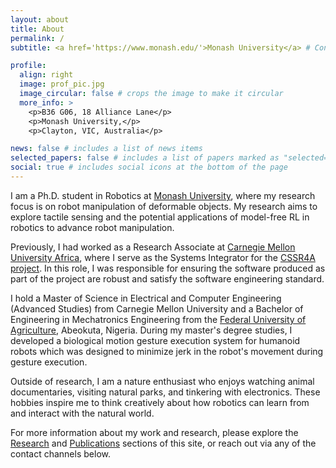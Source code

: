 ```yaml
---
layout: about
title: About
permalink: /
subtitle: <a href='https://www.monash.edu/'>Monash University</a> # Contacts. Motto. Etc.

profile:
  align: right
  image: prof_pic.jpg
  image_circular: false # crops the image to make it circular
  more_info: >
    <p>B36 G06, 18 Alliance Lane</p>
    <p>Monash University,</p>
    <p>Clayton, VIC, Australia</p>

news: false # includes a list of news items
selected_papers: false # includes a list of papers marked as "selected={true}"
social: true # includes social icons at the bottom of the page
---
```


I am a Ph.D. student in Robotics at [Monash University](www.monash.edu/engineering/robotics), where my research focus is on robot manipulation of deformable objects. My research aims to explore tactile sensing and the potential applications of model-free RL in robotics to advance robot manipulation. 

Previously, I had worked as a Research Associate at [Carnegie Mellon University Africa](https://www.africa.engineering.cmu.edu/), where I serve as the Systems Integrator for the [CSSR4A project](https://cssr4africa.github.io/). In this role, I was responsible for ensuring the software produced as part of the project are robust and satisfy the software engineering standard.

I hold a Master of Science in Electrical and Computer Engineering (Advanced Studies) from Carnegie Mellon University and a Bachelor of Engineering in Mechatronics Engineering from the [Federal University of Agriculture](https://funaab.edu.ng/), Abeokuta, Nigeria. During my master's degree studies, I developed a biological motion  gesture execution system for humanoid robots which was designed to minimize jerk in the robot's movement during gesture execution. 

Outside of research, I am a nature enthusiast who enjoys watching animal documentaries, visiting natural parks, and tinkering with electronics. These hobbies inspire me to think creatively about how robotics can learn from and interact with the natural world.

For more information about my work and research, please explore the [Research](/projects/) and [Publications](/publications/) sections of this site, or reach out via any of the contact channels below.